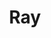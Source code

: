 ---
title: "Ray"

ability:
  types: ["Su", "Sp"]
  description: |
    This form of special attack works like a ranged attack. Hitting with a ray attack requires a successful ranged touch attack roll, ignoring armor, natural armor, and shield and using the creature's ranged attack bonus. Ray attacks have no range increment. The creature's descriptive text specifies the maximum range, effects, and any applicable saving throw.
---